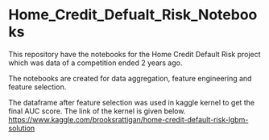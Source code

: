 # Home_Credit_Defualt_Risk_Notebooks

This repository have the notebooks for the Home Credit Default Risk project which was data of a competition ended 2 years ago. 

The notebooks are created for data aggregation, feature engineering and feature selection.

The dataframe after feature selection was used in kaggle kernel to get the final AUC score. The link of the kernel is given below. 
https://www.kaggle.com/brooksrattigan/home-credit-default-risk-lgbm-solution
